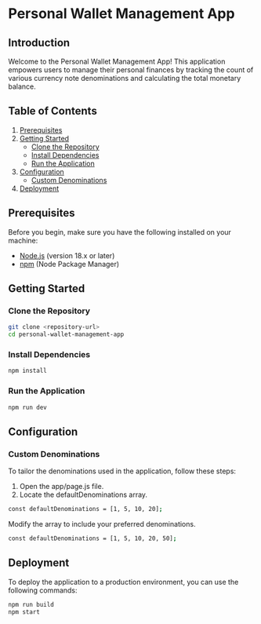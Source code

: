# Personal Wallet Management App

## Introduction

Welcome to the Personal Wallet Management App! This application empowers users to manage their personal finances by tracking the count of various currency note denominations and calculating the total monetary balance.

## Table of Contents

1. [Prerequisites](#prerequisites)
2. [Getting Started](#getting-started)
   - [Clone the Repository](#clone-the-repository)
   - [Install Dependencies](#install-dependencies)
   - [Run the Application](#run-the-application)
3. [Configuration](#configuration)
   - [Custom Denominations](#custom-denominations)
4. [Deployment](#deployment)

## Prerequisites

Before you begin, make sure you have the following installed on your machine:

- [Node.js](https://nodejs.org/) (version 18.x or later)
- [npm](https://www.npmjs.com/) (Node Package Manager)

## Getting Started

### Clone the Repository

```bash
git clone <repository-url>
cd personal-wallet-management-app
```

### Install Dependencies

```bash
npm install
```

### Run the Application

```bash
npm run dev
```

## Configuration

### Custom Denominations

To tailor the denominations used in the application, follow these steps:

1. Open the app/page.js file.
2. Locate the defaultDenominations array.

```bash
const defaultDenominations = [1, 5, 10, 20];
```

Modify the array to include your preferred denominations.

```bash
const defaultDenominations = [1, 5, 10, 20, 50];
```

## Deployment

To deploy the application to a production environment, you can use the following commands:

```bash
npm run build
npm start
```
